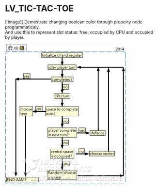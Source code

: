 # LV_TIC-TAC-TOE  

![image](
Demostrate changing boolean color through property node programmaticaly.  
And use this to represent slot status: free, occupied by CPU and occupied by player.  

![image](https://github.com/KurtDing/LV_TIC-TAC-TOE/blob/14a2530521f9467e01e9188f0991f3f8e2c323a0/flow.png)
